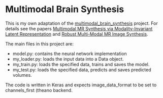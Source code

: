 # Multimodal Brain Synthesis

This is my own adaptation of the [multimodal_brain_synthesis] project. For details see
the papers [Multimodal MR Synthesis via Modality-Invariant Latent Representation] and [Robust Multi-Modal MR Image Synthesis].

The main files in this project are:

* model.py: contains the neural network implementation
* my_loader.py: loads the input data into a Data object.
* my_train.py: loads the specified data, trains and saves the model.
* my_test.py: loads the specified data, predicts and saves predicted volumes.

The code is written in Keras and expects image_data_format to be set to channels_first (theano backend.

[Multimodal MR Synthesis via Modality-Invariant Latent Representation]: http://ieeexplore.ieee.org/document/8071026/
[Robust Multi-Modal MR Image Synthesis]: https://link.springer.com/chapter/10.1007/978-3-319-66179-7_40
[multimodal_brain_synthesis]: https://github.com/agis85/multimodal_brain_synthesis




